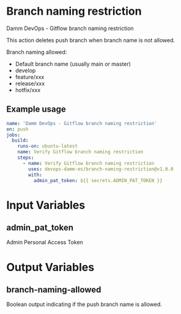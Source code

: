 # Branch naming restriction

Damm DevOps - Gitflow branch naming restriction

This action deletes push branch when branch name is not allowed.

Branch naming allowed:

- Default branch name (usually main or master)
- develop
- feature/xxx
- release/xxx
- hotfix/xxx

## Example usage

```yaml
name: 'Damm DevOps - Gitflow branch naming restriction'
on: push
jobs:
  build:
    runs-on: ubuntu-latest
    name: Verify Gitflow branch naming restriction
    steps:
      - name: Verify Gitflow branch naming restriction
        uses: devops-damm-es/branch-naming-restriction@v1.0.0
        with:
          admin_pat_token: ${{ secrets.ADMIN_PAT_TOKEN }}
```
# Input Variables

## admin_pat_token

Admin Personal Access Token

# Output Variables

## branch-naming-allowed

Boolean output indicating if the push branch name is allowed.
